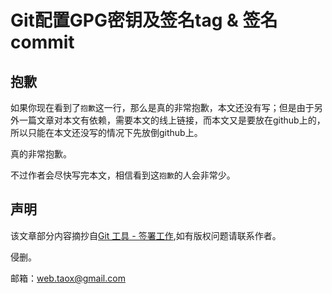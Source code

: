 # Git配置GPG密钥及签名tag & 签名commit

## 抱歉

如果你现在看到了`抱歉`这一行，那么是真的非常抱歉，本文还没有写；但是由于另外一篇文章对本文有依赖，需要本文的线上链接，而本文又是要放在github上的，所以只能在本文还没写的情况下先放倒github上。

真的非常抱歉。

不过作者会尽快写完本文，相信看到这`抱歉`的人会非常少。

## 声明
该文章部分内容摘抄自[Git 工具 - 签署工作](https://git-scm.com/book/zh/v2/Git-%E5%B7%A5%E5%85%B7-%E7%AD%BE%E7%BD%B2%E5%B7%A5%E4%BD%9C),如有版权问题请联系作者。

侵删。

邮箱：web.taox@gmail.com
